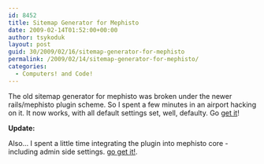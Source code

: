```yaml
---
id: 8452
title: Sitemap Generator for Mephisto
date: 2009-02-14T01:52:00+00:00
author: tsykoduk
layout: post
guid: 30/2009/02/16/sitemap-generator-for-mephisto
permalink: /2009/02/14/sitemap-generator-for-mephisto/
categories:
  - Computers! and Code!
---
```

The old sitemap generator for mephisto was broken under the newer rails/mephisto plugin scheme. So I spent a few minutes in an airport hacking on it. It now works, with all default settings set, well, defaulty. Go <a href="http://github.com/tsykoduk/mephisto-sitemap-generator/tree/master">get it</a>!


<strong>Update:</strong>


Also... I spent a little time integrating the plugin into mephisto core - including admin side settings. <a href="http://github.com/tsykoduk/mephisto/tree/master">go get it!</a>.